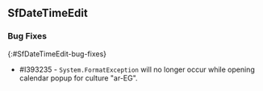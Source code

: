 ## SfDateTimeEdit

### Bug Fixes
{:#SfDateTimeEdit-bug-fixes}

* \#I393235 - `System.FormatException` will no longer occur while opening calendar popup for culture "ar-EG".